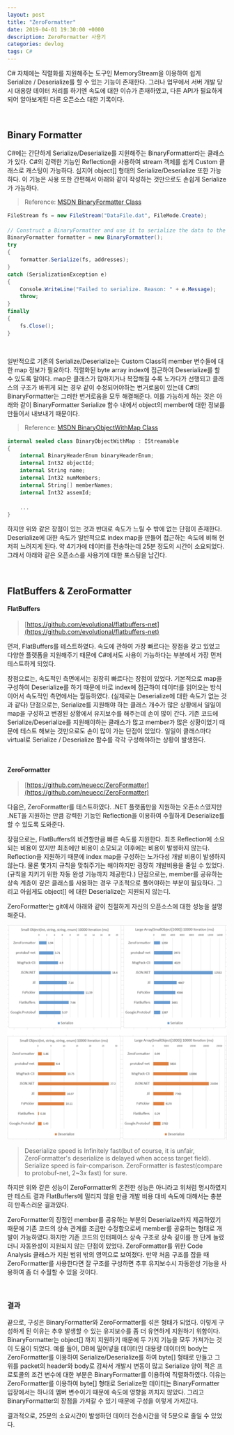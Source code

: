 ```yaml
---
layout: post
title: "ZeroFormatter"
date: 2019-04-01 19:30:00 +0000
description: ZeroFormatter 사용기
categories: devlog
tags: C#
---
```


C# 자체에는 직렬화를 지원해주는 도구인 MemoryStream을 이용하여 쉽게 Serialize / Deserialize를 할 수 있는 기능이 존재한다.
그러나 업무에서 서버 개발 당시 대용량 데이터 처리를 하기엔 속도에 대한 이슈가 존재하였고, 다른 API가 필요하게 되어 알아보게된 다른 오픈소스 대한 기록이다.  

<br>

## Binary Formatter

C#에는 간단하게 Serialize/Deserialize를 지원해주는 BinaryFormatter라는 클래스가 있다. C#의 강력한 기능인 Reflection을 사용하여 stream 객체를 쉽게 Custom 클래스로 캐스팅이 가능하다. 심지어 object[] 형태의 Serialize/Deserialize 또한 가능하다. 이 기능은 사용 또한 간편해서 아래와 같이 작성하는 것만으로도 손쉽게 Serialize가 가능하다.

> Reference: [MSDN BinaryFormatter Class](https://docs.microsoft.com/ko-kr/dotnet/api/system.runtime.serialization.formatters.binary.binaryformatter?view=netframework-4.8)

```csharp
FileStream fs = new FileStream("DataFile.dat", FileMode.Create);

// Construct a BinaryFormatter and use it to serialize the data to the stream.
BinaryFormatter formatter = new BinaryFormatter();
try
{
    formatter.Serialize(fs, addresses);
}
catch (SerializationException e)
{
    Console.WriteLine("Failed to serialize. Reason: " + e.Message);
    throw;
}
finally
{
    fs.Close();
}
```

<br>

일반적으로 기존의 Serialize/Deserialize는 Custom Class의 member 변수들에 대한 map 정보가 필요하다. 직렬화된 byte array index에 접근하여 Deserialize를 할 수 있도록 말이다. map은 클래스가 많아지거나 복잡해질 수록 노가다가 선행되고 클래스의 구조가 바뀌게 되는 경우 같이 수정되어야하는 번거로움이 있는데 C#의 BinaryFormatter는 그러한 번거로움을 모두 해결해준다. 이를 가능하게 하는 것은 아래와 같이 BinaryFormatter Serialize 함수 내에서 object의 member에 대한 정보를 만들어서 내보내기 때문이다.

> Reference: [MSDN BinaryObjectWithMap Class](https://referencesource.microsoft.com/#mscorlib/system/runtime/serialization/formatters/binary/binarycommonclasses.cs,bba9daa226f6a4eb)

```csharp
internal sealed class BinaryObjectWithMap : IStreamable
{
    internal BinaryHeaderEnum binaryHeaderEnum;
    internal Int32 objectId;
    internal String name;
    internal Int32 numMembers;
    internal String[] memberNames;
    internal Int32 assemId;   

    ...
}
```

하지만 위와 같은 장점이 있는 것과 반대로 속도가 느릴 수 밖에 없는 단점이 존재한다. Deserialize에 대한 속도가 일반적으로 index map을 만들어 접근하는 속도에 비해 현저히 느려지게 된다. 약 4기가에 데이터를 전송하는데 25분 정도의 시간이 소요되었다. 그래서 아래와 같은 오픈소스를 사용기에 대한 포스팅을 남긴다.

<br>

## FlatBuffers & ZeroFormatter

#### FlatBuffers
> [https://github.com/evolutional/flatbuffers-net](https://github.com/evolutional/flatbuffers-net)

먼저, FlatBuffers를 테스트하였다. 속도에 관하여 가장 빠르다는 장점을 갖고 있었고 다양한 플랫폼을 지원해주기 때문에 C#에서도 사용이 가능하다는 부분에서 가장 먼저 테스트하게 되었다.

장점으로는, 속도적인 측면에서는 굉장히 빠르다는 장점이 있었다. 기본적으로 map을 구성하여 Deserialize를 하기 때문에 바로 index에 접근하여 데이터를 읽어오는 방식이어서 속도적인 측면에서는 월등하였다. (실제로는 Deserialize에 대한 속도가 없는 것과 같다)
단점으로는, Serialize를 지원해야 하는 클래스 개수가 많은 상황에서 일일이 map을 구성하고 변경된 상황에서 유지보수를 해주는데 손이 많이 간다. 기존 코드에 Serialize/Deserialize를 지원해야하는 클래스가 많고 member가 많은 상황이었기 때문에 테스트 해보는 것만으로도 손이 많이 가는 단점이 있었다. 일일이 클래스마다 virtual로 Serialize / Deserialize 함수를 각각 구성해야하는 상황이 발생한다.

<br>

#### ZeroFormatter
>[https://github.com/neuecc/ZeroFormatter](https://github.com/neuecc/ZeroFormatter)

다음은, ZeroFormatter를 테스트하였다. .NET 플랫폼만을 지원하는 오픈소스였지만 .NET을 지원하는 만큼 강력한 기능인 Reflection을 이용하여 수월하게 Deserialize를 할 수 있도록 도와준다.

장점으로는, FlatBuffers의 비견할만큼 빠른 속도를 지원한다. 최초 Reflection에 소요되는 비용이 있지만 최초에만 비용이 소모되고 이후에는 비용이 발생하지 않는다. Reflection을 지원하기 때문에 index map을 구성하는 노가다성 개발 비용이 발생하지 않는다. 물론 몇가지 규칙을 맞춰주기는 해야하지만 굉장히 개발비용을 줄일 수 있었다. (규칙을 지키기 위한 자동 완성 기능까지 제공한다.)
단점으로는, member를 공유하는 상속 계층이 깊은 클래스를 사용하는 경우 구조적으로 풀어야하는 부분이 필요하다. 그리고 아쉽게도 object[] 에 대한 Deserialize는 지원되지 않는디.

ZeroFormatter는 git에서 아래와 같이 친절하게 자신의 오픈소스에 대한 성능을 설명해준다.

![ZeroFormatter Performance](/assets/img/post-src/zeroformatter-perform.png)

> Deserialize speed is Infinitely fast(but of course, it is unfair, ZeroFormatter's deserialize is delayed when access target field). Serialize speed is fair-comparison. ZeroFormatter is fastest(compare to protobuf-net, 2~3x fast) for sure.

하지만 위와 같은 성능이 ZeroFormatter의 온전한 성능은 아니라고 위처럼 명시하였지만 테스트 결과 FlatBuffers에 밀리지 않을 만큼 개발 비용 대비 속도에 대해서는 충분히 만족스러운 결과였다.

ZeroFormatter의 장점인 member를 공유하는 부분의 Deserialize까지 제공하였기 때문에 기존 코드의 상속 관계를 조금만 수정함으로써 member를 공유하는 형태로 개발이 가능하였다.하지만 기존 코드의 인터페이스 상속 구조로 상속 깊이를 한 단계 늘렸더니 자동완성이 지원되지 않는 단점이 있었다. ZeroFormatter를 위한 Code Analysis 클래스가 지원 범위 밖의 영역으로 보여졌다. 만약 처음 구조를 잡을 때 ZeroFormatter를 사용한다면 잘 구조를 구성하면 추후 유지보수시 자동완성 기능을 사용하여 좀 더 수월할 수 있을 것이다.

<br>

### 결과

끝으로, 구성은 BinaryFormatter와 ZeroFormatter를 섞은 형태가 되었다. 이렇게 구성하게 된 이유는 추후 발생할 수 있는 유지보수를 좀 더 유연하게 지원하기 위함이다. BinaryFormatter는 object[] 까지 지원하기 때문에 두 가지 기능을 모두 가져가는 것이 도움이 되었다. 예를 들어, DB에 밀어넣을 데이터인 대용량 데이터의 body는 ZeroFormatter를 이용하여 Serialize/Deserialize를 하여 byte[] 형태로 만들고 그 위를 packet의 header와 body로 감싸서 개발시 변동이 많고 Serialize 양이 적은 프로토콜의 조건 변수에 대한 부분은 BinaryFormatter를 이용하여 직렬화하였다. 이유는 ZeroFormatter를 이용하여 byte[] 형태로 Serialize한 데이터는 BinaryFormatter 입장에서는 하나의 멤버 변수이기 때문에 속도에 영향을 끼치지 않았다. 그리고 BinaryFormatter의 장점을 가져갈 수 있기 때문에 구성을 이렇게 가져갔다.

결과적으로, 25분의 소요시간이 발생하던 데이터 전송시간을 약 5분으로 줄일 수 있었다.
